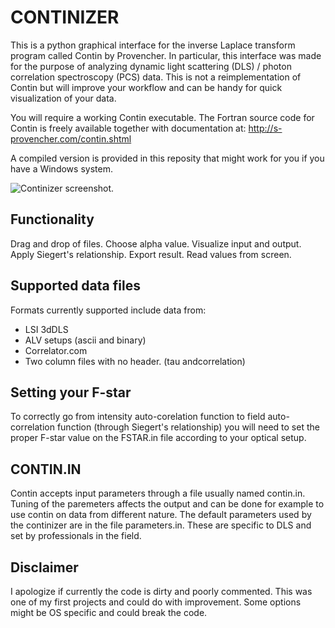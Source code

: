 # CONTINIZER

This is a python graphical interface for the inverse Laplace transform program called Contin by Provencher.
In particular, this interface was made for the purpose of analyzing dynamic light scattering (DLS) / photon correlation spectroscopy (PCS) data.
This is not a reimplementation of Contin but will improve your workflow and can be handy for quick visualization of your data.

You will require a working Contin executable.
The Fortran source code for Contin is freely available together with documentation at:
http://s-provencher.com/contin.shtml

A compiled version is provided in this reposity that might work for you if you have a Windows system.

![](https://raw.githubusercontent.com/antgi1/continizer/master/screen.png "Continizer screenshot.")

## Functionality

Drag and drop of files. Choose alpha value. Visualize input and output. Apply Siegert's relationship. Export result. Read values from screen.

## Supported data files

Formats currently supported include data from:
 * LSI 3dDLS
 * ALV setups (ascii and binary)
 * Correlator.com
 * Two column files with no header. (tau andcorrelation)
 
## Setting your F-star

To correctly go from intensity auto-corelation function to field auto-correlation function (through Siegert's relationship) you will need to set the proper F-star value on the FSTAR.in file according to your optical setup. 

## CONTIN.IN 

Contin accepts input parameters through a file usually named contin.in. Tuning of the paremeters affects the output and can be done for example to use contin on data from different nature. 
The default parameters used by the continizer are in the file parameters.in. These are specific to DLS and set by professionals in the field.

## Disclaimer

I apologize if currently the code is dirty and poorly commented. This was one of my first projects and could do with improvement.
Some options might be OS specific and could break the code. 
